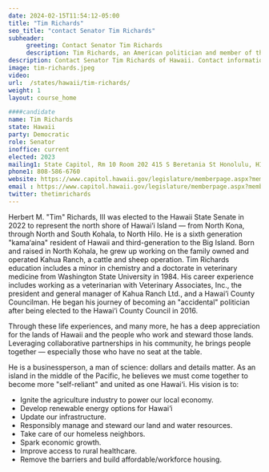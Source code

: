 ```yaml
---
date: 2024-02-15T11:54:12-05:00
title: "Tim Richards"
seo_title: "contact Senator Tim Richards"
subheader:
     greeting: Contact Senator Tim Richards
     description: Tim Richards, an American politician and member of the Democratic Party, has been serving as a member of the Hawaii State Senate, representing District 4, since assuming office on November 8, 2022.
description: Contact Senator Tim Richards of Hawaii. Contact information for Tim Richards includes email address, phone number, and mailing address.
image: tim-richards.jpeg
video:
url:  /states/hawaii/tim-richards/
weight: 1
layout: course_home

####candidate
name: Tim Richards
state: Hawaii
party: Democratic
role: Senator
inoffice: current
elected: 2023
mailing1: State Capitol, Rm 10 Room 202 415 S Beretania St Honolulu, HI 96813
phone1: 808-586-6760
website: https://www.capitol.hawaii.gov/legislature/memberpage.aspx?member=244&year=2024/
email : https://www.capitol.hawaii.gov/legislature/memberpage.aspx?member=244&year=2024/
twitter: thetimrichards
---
```


Herbert M. "Tim" Richards, III was elected to the Hawaii State Senate in 2022 to represent the north shore of Hawai‘i Island — from North Kona, through North and South Kohala, to North Hilo. He is a sixth generation "kama‘aina" resident of Hawaii and third-generation to the Big Island. Born and raised in North Kohala, he grew up working on the family owned and operated Kahua Ranch, a cattle and sheep operation. Tim Richards education includes a minor in chemistry and a doctorate in veterinary medicine from Washington State University in 1984. His career experience includes working as a veterinarian with Veterinary Associates, Inc., the president and general manager of Kahua Ranch Ltd., and a Hawai‘i County Councilman. He began his journey of becoming an "accidental" politician after being elected to the Hawai‘i County Council in 2016.

Through these life experiences, and many more, he has a deep appreciation for the lands of Hawaii and the people who work and steward those lands. Leveraging collaborative partnerships in his community, he brings people together — especially those who have no seat at the table.

He is a businessperson, a man of science: dollars and details matter. As an island in the middle of the Pacific, he believes we must come together to become more "self-reliant" and united as one Hawai‘i. His vision is to:

- Ignite the agriculture industry to power our local economy.
- Develop renewable energy options for Hawai‘i
- Update our infrastructure.
- Responsibly manage and steward our land and water resources.
- Take care of our homeless neighbors.
- Spark economic growth.
- Improve access to rural healthcare.
- Remove the barriers and build affordable/workforce housing.
